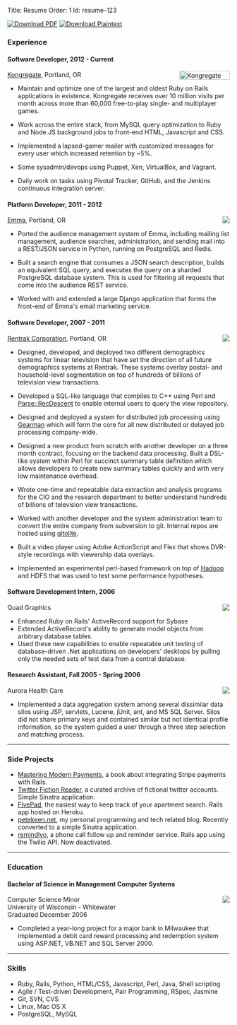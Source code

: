 Title: Resume
Order: 1
Id:    resume-123

<div class="formats pull-right">
  <a rel="nofollow" href="/resume.pdf"><img alt="Download PDF" src="https://d2s7foagexgnc2.cloudfront.net/files/7d44797a6ac52e7fb898/pdf.png"></img></a>
  <a rel="nofollow" href="/resume.md"><img alt="Download Plaintext" src="https://d2s7foagexgnc2.cloudfront.net/files/4fb4d0b0a7a0bb33a2e0/markdown.png"></img></a>
</div>

### Experience

#### Software Developer, 2012 - Current ####

<p>
<a href="http://www.kongregate.com/"><img src="http://cdn1.kongcdn.com/images/sharedassets/badge114x20white.gif" width="114" height="20" alt="Kongregate logo" style="float:right; clear:both;"></a>
<a href="http://www.kongregate.com">Kongregate</a>, Portland, OR
</p>

* Maintain and optimize one of the largest and oldest Ruby on Rails
  applications in existence. Kongregate receives over 10 million visits
  per month across more than 60,000 free-to-play single- and
  multiplayer games.

* Work across the entire stack, from MySQL query optimization to Ruby
  and Node.JS background jobs to front-end HTML, Javascript and CSS.
  
* Implemented a lapsed-gamer mailer with customized messages for every
  user which increased retention by ~5%.

* Some sysadmin/devops using Puppet, Xen, VirtualBox, and Vagrant.
  
* Daily work on tasks using Pivotal Tracker, GitHub, and the Jenkins
  continuous integration server.

#### Platform Developer, 2011 - 2012 ###

<p>
<a href="http://www.myemma.com"><img src="http://myemma.com/static/global/favicons/apple-iphone.png" style="float:right; clear:both;"></a>
<a href="http://www.myemma.com">Emma</a>, Portland, OR
</p>

* Ported the audience management system of Emma, including mailing list
  management, audience searches, administration, and sending mail
  into a REST/JSON service in Python, running on PostgreSQL and Redis.

* Built a search engine that consumes a JSON search description,
  builds an equivalent SQL query, and executes the query on a sharded
  PostgreSQL database system. This is used for filtering all requests
  that come into the audience REST service.

* Worked with and extended a large Django application that forms the
  front-end of Emma's email marketing service.


#### Software Developer, 2007 - 2011 ###

<p>
<a href="http://www.rentrak.com"><img src="https://d2s7foagexgnc2.cloudfront.net/files/9bf6c310b2d627e85828/Rentrak_Logo-02-LowRes.jpg" style="float:right; clear:both;"></a>
<a href="http://www.rentrak.com">Rentrak Corporation</a>, Portland, OR
</p>

* Designed, developed, and deployed two different demographics systems
  for linear television that have set the direction of all future demographics
  systems at Rentrak. These systems overlay postal- and household-level
  segmentation on top of hundreds of billions of television view transactions.

* Developed a SQL-like language that compiles to C++ using Perl and
  [Parse::RecDescent](http://search.cpan.org/dist/Parse-RecDescent) to
  enable internal users to query the view repository.

* Designed and deployed a system for distributed job processing using
  [Gearman](http://gearman.org) which will form the core for all new
  distributed or delayed job processing company-wide.

* Designed a new product from scratch with another developer on a three
  month contract, focusing on the backend data processing. Built a DSL-like
  system within Perl for succinct summary table definition which allows
  developers to create new summary tables quickly and with very low maintenance
  overhead.
  
* Wrote one-time and repeatable data extraction and analysis programs
  for the CIO and the research department to better understand hundreds of billions 
  of television view transactions. 

* Worked with another developer and the system administration team to
  convert the entire company from subversion to git. Internal repos are
  hosted using [gitolite](http://github.com/sitaramc/gitolite).
  
* Built a video player using Adobe ActionScript and Flex that shows
  DVR-style recordings with viewership data overlays.

* Implemented an experimental perl-based framework on top of
  [Hadoop](http://hadoop.apache.org/) and HDFS that was used to test some
  performance hypotheses.

#### Software Development Intern, 2006
<p>
<a href="http://www.qg.com"><img src="https://d2s7foagexgnc2.cloudfront.net/files/c063dd2c64a30ef4c3ac/quad_graphics.png" style="float:right;clear:both;"></a>
Quad Graphics
</p>

* Enhanced Ruby on Rails' ActiveRecord support for Sybase
* Extended ActiveRecord's ability to generate model objects from
  arbitrary database tables.
* Used these new capabilities to enable repeatable unit testing
  of database-driven .Net applications on developers' desktops by
  pulling only the needed sets of test data from a central database.

#### Research Assistant, Fall 2005 - Spring 2006
<p>
<a href="http://www.aurorahealthcare.org"><img src="https://d2s7foagexgnc2.cloudfront.net/files/edc7d57b036b82ac6634/aurora_healthcare-1.png" style="float:right;clear:both;"></a>
Aurora Health Care
</p>

* Implemented a data aggregation system among several dissimilar data silos
  using JSP, servlets, Lucene, jUnit, ant, and MS SQL Server. Silos did not share 
  primary keys and contained similar but not identical profile information, so the 
  system guided a user through a three step selection and matching process.

<hr class="separator">
  
### Side Projects

* [Mastering Modern Payments](https://www.petekeen.net/mastering-modern-payments), a book about integrating Stripe payments with Rails.
* [Twitter Fiction Reader](http://twitter-fiction-reader.herokuapp.com), a curated archive of fictional twitter accounts. Simple Sinatra application.
* [FivePad](https://www.fivepad.me), the easiest way to keep track of your apartment search. Rails app hosted on Heroku.
* [petekeen.net](https://www.petekeen.net), my personal programming and tech related blog. Recently converted to a simple Sinatra application.
* [remindlyo](http://www.remindlyo.com), a phone call follow up and reminder service. Rails app using the Twilio API. Now deactivated.

<hr class="separator">

### Education

#### Bachelor of Science in Management Computer Systems
<p>
<a href="http://www.uww.edu"><img src="https://d2s7foagexgnc2.cloudfront.net/files/059b04fcc24ba55dedee/uww_logo.jpg" style="float:right;clear:both"></a>
Computer Science Minor<br>
University of Wisconsin - Whitewater<br>
Graduated December 2006
</p>

* Completed a year-long project for a major bank in Milwaukee that implemented a
  debit card reward processing and redemption system using ASP.NET, VB.NET and SQL Server 2000.

<hr class="separator">
  
### Skills

* Ruby, Rails, Python, HTML/CSS, Javascript, Perl, Java, Shell scripting
* Agile / Test-driven Development, Pair Programming, RSpec, Jasmine
* Git, SVN, CVS
* Linux, Mac OS X
* PostgreSQL, MySQL

